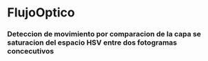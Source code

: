 # FlujoOptico
### Deteccion de movimiento por comparacion de la capa se saturacion del espacio HSV entre dos fotogramas concecutivos
